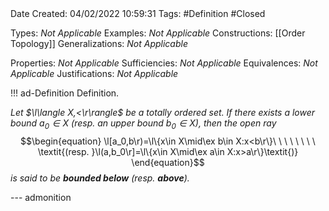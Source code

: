 <br />
<br />

Date Created: 04/02/2022 10:59:31
Tags: #Definition #Closed 

Types: _Not Applicable_
Examples: _Not Applicable_
Constructions: [[Order Topology]]
Generalizations: _Not Applicable_

Properties: _Not Applicable_
Sufficiencies: _Not Applicable_
Equivalences: _Not Applicable_
Justifications: _Not Applicable_

!!! ad-Definition Definition.

_Let $\l\langle X,<\r\rangle$ be a totally ordered set. If there exists a lower bound $a_0\in X$ (resp. an upper bound $b_0\in X$), then the open ray_
$$\begin{equation}
    \l[a_0,b\r)=\l\{x\in X\mid\ex b\in X:x<b\r\}\ \ \ \ \ \ \ \ \textit{(resp. }\l(a,b_0\r]=\l\{x\in X\mid\ex a\in X:x>a\r\}\textit{)}
\end{equation}$$
_is said to be **bounded below** (resp. **above**)._

--- admonition
